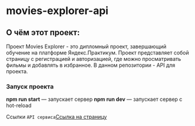 # movies-explorer-api

## О чём этот проект:
Проект Movies Explorer - это дипломный проект, завершающий обучение на платформе Яндекс.Практикум. Проект представляет собой страницу с регистрацией и авторизацией, где можно просматривать фильмы и добавлять в избранное. В данном репозитории - API для проекта.

### Запуск проекта
**npm run start** — запускает сервер
**npm run dev** — запускает сервер с hot-reload

Ссылки
`API сервиса`[Ссылка на страницу](https://api.getmovies.nomoredomains.xyz/)
